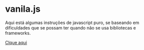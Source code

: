 # vanila.js
 Aqui está algumas instruções de javascript puro, se baseando em dificuldades que se possam ter quando não se usa bibliotecas e frameworks.

[Clque aqui](https://davimm96.github.io/vanila.js/)
